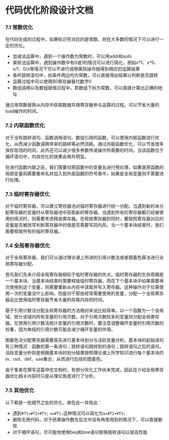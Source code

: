 # 代码优化阶段设计文档

### 7.1 常数优化

在代码生成的过程中，如果标识符对应的是常数，则在大多数的情况下可以进行一定的优化。

- 加减法运算中，遇到一个操作数为常数时，可以用addi和subi
- 乘除法运算中，遇到操作数中有0或1的情况可以进行简化，例如x\*1、x*0、x/1、0/x等情况下可以不进行调用乘除操作就得到相应的运算结果
- 条件跳转语句中，如条件两边均为常数，可以直接得出结果以判断是否跳转
- 运算过程中可以使用$0寄存器替代数字0
- 数组调用以及数组赋值过程中，若数组下标为常数，可以直接计算出正确的地址

通过用常数替换从内存中获取数据并用寄存器参与运算的过程，可以节省大量的load操作的时间。



### 7.2 内联函数优化

对于没有跳转语句、函数调用语句、数组引用的函数，可以使用内联函数进行优化，从而减少函数调用带来的跳转等必然消耗。通过内联函数优化，可以节省很多保存现场的时间，此外还可以减少很多参数传递操作所需要的时间。当该函数位于循环语句中，内敛优化的效果会格外明显。

在进行函数内联之前，我们需要对原函数中的变量名进行预处理，如果是原函数的局部变量则需要重命名并加入到外层函数的符号表中，如果是全局变量则不需要进行处理。



### 7.3 临时寄存器优化

对于临时寄存器，可以建立寄存器池对临时寄存器进行统一分配。当遇到新的未分配寄存器的变量时从寄存器池中获取新的寄存器，当遇到所有的寄存器都已经被使用的情况时，则需要考虑释放寄存器。在释放寄存器的同时，要按照寄存器对应的变量是否被改写判断寄存器中的值是否需要写回内存。当一个基本块结束时，我们需要释放所有的临时寄存器。



### 7.4 全局寄存器优化

对于全局寄存器，我们可以通过理论课上所讲的引用计数法或者图着色算法进行全局寄存器分配。

首先我们先来介绍全局寄存器相较于临时寄存器的优点。临时寄存器的生存周期是一个基本块，当基本块结束时需要释放临时寄存器，而在下个基本块中如果需要再次使用到这个变量，则需要重新从内存中读取并写入寄存器。这种操作对于仅需使用一次的变量没什么影响，但是对于那些经常需要使用的变量，分配一个全局寄存器会比使用临时寄存器节省大量的存取内存的时间。

基于引用计数法分配全局寄存器的方法相对来说比较简单。以一个函数为一个全局域，统计该域内所有变量的引用次数，对于引用次数较多的变量则分配全局寄存器。在使用引用计数法统计变量的引用次数时，要注意调整循环变量的引用次数的权重，因为单纯的引用计数可能会减少循环变量的作用。

图着色法分配寄存器需要首先进行基本块划分与活跃变量分析。基本块的起始语句有三种情况：函数的第一条语句；跳转语句跳转到的语句；跳转语句之后的语句。活跃变量分析则是根据基本块的划分结果按照理论课上所学知识进行每个基本块的in、out、def、use集合，从而进行后续的图着色。

由于笔者在撰写这篇申优文档时，有部分优化工作尚未完成，因此在介绍全局寄存器优化相关内容时只是从理论角度进行了分析。



### 7.5 其他优化

以下都是一些细节之处的优化，故在此一并指出：

- 遇到`#T1=#T2+#T3;` `a=#T1;`这种情况可以简化为`a=#T2+#T3;`
- 删除无用代码，对于结果操作数在后文中没有再使用到的情况下，可以直接删除
- 对于循环语句，尽可能地使用beq和bne语句替换跳转语句以提高性能